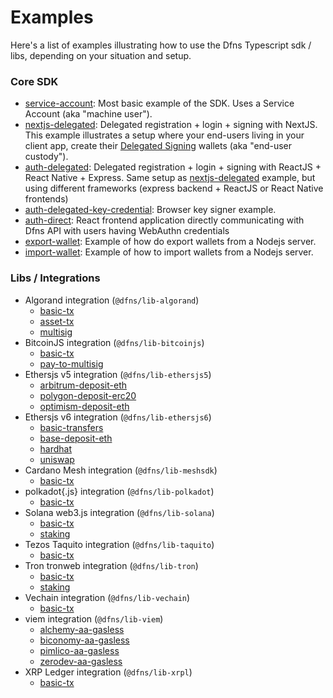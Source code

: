 # Examples

Here's a list of examples illustrating how to use the Dfns Typescript sdk / libs, depending on your situation and setup.

### Core SDK

- [service-account](./sdk/service-account): Most basic example of the SDK. Uses a Service Account (aka "machine user").
- [nextjs-delegated](./sdk/nextjs-delegated): Delegated registration + login + signing with NextJS. This example illustrates a setup where your end-users living in your client app, create their [Delegated Signing](https://docs.dfns.co/dfns-docs/advanced-topics/delegated-signing) wallets (aka "end-user custody").
- [auth-delegated](./sdk/auth-delegated): Delegated registration + login + signing with ReactJS + React Native + Express. Same setup as [nextjs-delegated](./sdk/nextjs-delegated) example, but using different frameworks (express backend + ReactJS or React Native frontends)
- [auth-delegated-key-credential](./sdk/auth-delegated-key-credential/): Browser key signer example.
- [auth-direct](./sdk/auth-direct/): React frontend application directly communicating with Dfns API with users having WebAuthn credentials
- [export-wallet](./sdk/export-wallet): Example of how do export wallets from a Nodejs server.
- [import-wallet](./sdk/import-wallet): Example of how to import wallets from a Nodejs server.

### Libs / Integrations

- Algorand integration (`@dfns/lib-algorand`)
  - [basic-tx](./libs/algorand/basic-tx)
  - [asset-tx](./libs/algorand/asset-tx)
  - [multisig](./libs/algorand/multisig-tx)
- BitcoinJS integration (`@dfns/lib-bitcoinjs`)
  - [basic-tx](./libs/bitcoinjs/basic-tx)
  - [pay-to-multisig](./libs/bitcoinjs/pay-to-multisig)
- Ethersjs v5 integration (`@dfns/lib-ethersjs5`)
  - [arbitrum-deposit-eth](./libs/ethersjs/v5/arbitrum-deposit-eth)
  - [polygon-deposit-erc20](./libs/ethersjs/v5/polygon-deposit-erc20)
  - [optimism-deposit-eth](./libs/ethersjs/v5/optimism-deposit-eth)
- Ethersjs v6 integration (`@dfns/lib-ethersjs6`)
  - [basic-transfers](./libs/ethersjs/v6/basic-transfers)
  - [base-deposit-eth](./libs/ethersjs/v6/base-deposit-eth)
  - [hardhat](./libs/ethersjs/v6/hardhat)
  - [uniswap](./libs/ethersjs/v6/uniswap)
- Cardano Mesh integration (`@dfns/lib-meshsdk`)
  - [basic-tx](./libs/meshsdk/basic-tx)
- polkadot{.js} integration (`@dfns/lib-polkadot`)
  - [basic-tx](./libs/polkadot/basic-tx)
- Solana web3.js integration (`@dfns/lib-solana`)
  - [basic-tx](./libs/solana/basic-tx)
  - [staking](./libs/solana/staking)
- Tezos Taquito integration (`@dfns/lib-taquito`)
  - [basic-tx](./libs/taquito/basic-tx)
- Tron tronweb integration (`@dfns/lib-tron`)
  - [basic-tx](./libs/tron/basic-tx)
  - [staking](./libs/tron/staking)
- Vechain integration (`@dfns/lib-vechain`)
  - [basic-tx](./libs/vechain/basic-tx)
- viem integration (`@dfns/lib-viem`)
  - [alchemy-aa-gasless](./libs/viem/alchemy-aa-gasless)
  - [biconomy-aa-gasless](./libs/viem/biconomy-aa-gasless)
  - [pimlico-aa-gasless](./libs/viem/pimlico-aa-gasless)
  - [zerodev-aa-gasless](./libs/viem/zerodev-aa-gasless)
- XRP Ledger integration (`@dfns/lib-xrpl`)
  - [basic-tx](./libs/xrpl/basic-tx)
